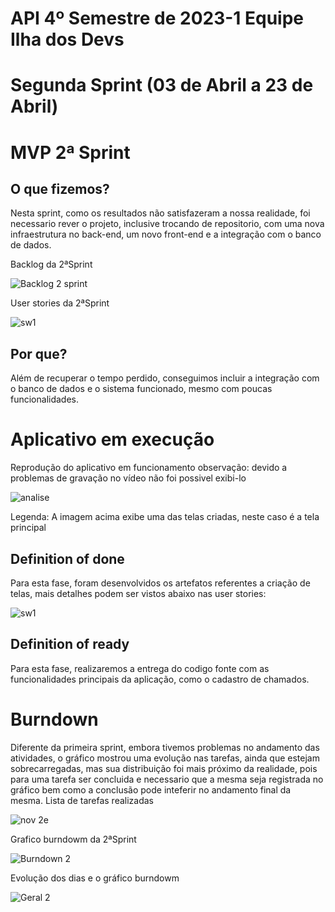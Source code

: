 # API 4º Semestre de 2023-1 Equipe Ilha dos Devs

# Segunda Sprint (03 de Abril a 23 de Abril)

# MVP 2ª Sprint 

## O que fizemos?
Nesta sprint, como os resultados não satisfazeram a nossa realidade, foi necessario rever o projeto, inclusive trocando de repositorio, com uma nova infraestrutura no back-end, um novo front-end e a integração com o banco de dados.

Backlog da 2ªSprint

![Backlog 2 sprint](https://github.com/DevIsland-API/Readme/assets/67759198/b8ca7f74-3eff-4162-9509-fb12292f1696)

User stories da 2ªSprint

![sw1](https://user-images.githubusercontent.com/67759198/233880532-3069d676-350b-49f4-bd9c-0673fa0c9e05.png)

## Por que?
Além de recuperar o tempo perdido, conseguimos incluir a integração com o banco de dados e o sistema funcionado, mesmo com poucas funcionalidades.

# Aplicativo em execução
Reprodução do aplicativo em funcionamento
observação: devido a problemas de gravação no vídeo não foi possivel exibi-lo

![analise](https://user-images.githubusercontent.com/67759198/234408543-82f2b6e4-aef0-428c-a4a3-15a4684f2a64.png)

Legenda: A imagem acima exibe uma das telas criadas, neste caso é a tela principal

## Definition of done
Para esta fase, foram desenvolvidos os artefatos referentes a criação de telas, mais detalhes podem ser vistos abaixo nas user stories:

![sw1](https://user-images.githubusercontent.com/67759198/233880532-3069d676-350b-49f4-bd9c-0673fa0c9e05.png)

## Definition of ready
Para esta fase, realizaremos a entrega do codigo fonte com as funcionalidades principais da aplicação, como o cadastro de chamados.

# Burndown
Diferente da primeira sprint, embora tivemos problemas no andamento das atividades, o gráfico mostrou uma evolução nas tarefas, ainda que estejam sobrecarregadas, mas sua distribuição foi mais próximo da realidade, pois para uma tarefa ser concluida e necessario que a mesma seja registrada no gráfico bem como a conclusão pode inteferir no andamento final da mesma.
Lista de tarefas realizadas

![nov 2e](https://github.com/DevIsland-API/Readme/assets/67759198/777c2c74-c4a2-4510-8b73-d67f57a52ac5)

Grafico burndowm da 2ªSprint

![Burndown 2](https://user-images.githubusercontent.com/67759198/233874587-e624722e-002f-4a4c-b6bf-3f9ef44b1bde.PNG)

Evolução dos dias e o gráfico burndowm

![Geral 2](https://github.com/DevIsland-API/Readme/assets/67759198/894a05a2-661f-4129-bfc8-7e0c7c82a944)
